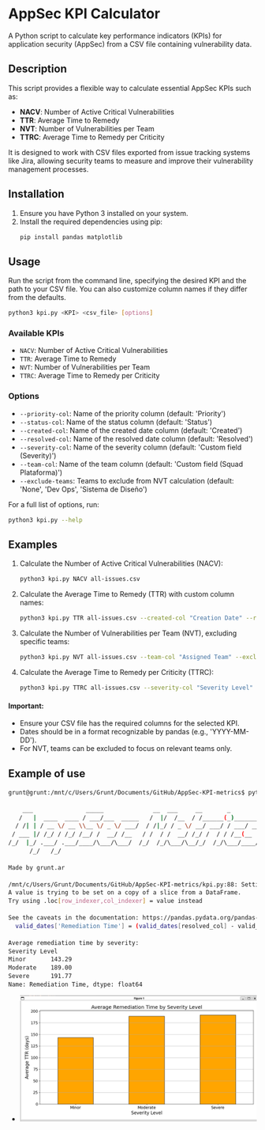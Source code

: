 # AppSec KPI Calculator

A Python script to calculate key performance indicators (KPIs) for application security (AppSec) from a CSV file containing vulnerability data.

## Description

This script provides a flexible way to calculate essential AppSec KPIs such as:
- **NACV**: Number of Active Critical Vulnerabilities
- **TTR**: Average Time to Remedy
- **NVT**: Number of Vulnerabilities per Team
- **TTRC**: Average Time to Remedy per Criticity

It is designed to work with CSV files exported from issue tracking systems like Jira, allowing security teams to measure and improve their vulnerability management processes.

## Installation

1. Ensure you have Python 3 installed on your system.
2. Install the required dependencies using pip:
   ```bash
   pip install pandas matplotlib
   ```

## Usage

Run the script from the command line, specifying the desired KPI and the path to your CSV file. You can also customize column names if they differ from the defaults.

```bash
python3 kpi.py <KPI> <csv_file> [options]
```

### Available KPIs
- `NACV`: Number of Active Critical Vulnerabilities
- `TTR`: Average Time to Remedy
- `NVT`: Number of Vulnerabilities per Team
- `TTRC`: Average Time to Remedy per Criticity

### Options
- `--priority-col`: Name of the priority column (default: 'Priority')
- `--status-col`: Name of the status column (default: 'Status')
- `--created-col`: Name of the created date column (default: 'Created')
- `--resolved-col`: Name of the resolved date column (default: 'Resolved')
- `--severity-col`: Name of the severity column (default: 'Custom field (Severity)')
- `--team-col`: Name of the team column (default: 'Custom field (Squad Plataforma)')
- `--exclude-teams`: Teams to exclude from NVT calculation (default: 'None', 'Dev Ops', 'Sistema de Diseño')

For a full list of options, run:
```bash
python3 kpi.py --help
```

## Examples

1. Calculate the Number of Active Critical Vulnerabilities (NACV):
   ```bash
   python3 kpi.py NACV all-issues.csv
   ```

2. Calculate the Average Time to Remedy (TTR) with custom column names:
   ```bash
   python3 kpi.py TTR all-issues.csv --created-col "Creation Date" --resolved-col "Resolution Date"
   ```

3. Calculate the Number of Vulnerabilities per Team (NVT), excluding specific teams:
   ```bash
   python3 kpi.py NVT all-issues.csv --team-col "Assigned Team" --exclude-teams "Team A" "Team B"
   ```

4. Calculate the Average Time to Remedy per Criticity (TTRC):
   ```bash
   python3 kpi.py TTRC all-issues.csv --severity-col "Severity Level"
   ```

#### Important:
- Ensure your CSV file has the required columns for the selected KPI.
- Dates should be in a format recognizable by pandas (e.g., 'YYYY-MM-DD').
- For NVT, teams can be excluded to focus on relevant teams only.

## Example of use

```bash
grunt@grunt:/mnt/c/Users/Grunt/Documents/GitHub/AppSec-KPI-metrics$ python3 kpi.py TTRC vulnerability_test_data.csv --created-col "Date Created" --resolved-col "Date Resolved" --severity-col "Severity Level"

    ___               _____              __  ___     __       _
   /   |  ____  ____ / ___/___  _____   /  |/  /__  / /______(_)_________
  / /| | / __ \/ __ \\__ \/ _ \/ ___/  / /|_/ / _ \/ __/ ___/ / ___/ ___/
 / ___ |/ /_/ / /_/ /__/ /  __/ /__   / /  / /  __/ /_/ /  / / /__(__  )
/_/  |_/ .___/ .___/____/\___/\___/  /_/  /_/\___/\__/_/  /_/\___/____/
      /_/   /_/

Made by grunt.ar

/mnt/c/Users/Grunt/Documents/GitHub/AppSec-KPI-metrics/kpi.py:88: SettingWithCopyWarning: 
A value is trying to be set on a copy of a slice from a DataFrame.
Try using .loc[row_indexer,col_indexer] = value instead

See the caveats in the documentation: https://pandas.pydata.org/pandas-docs/stable/user_guide/indexing.html#returning-a-view-versus-a-copy
  valid_dates['Remediation Time'] = (valid_dates[resolved_col] - valid_dates[created_col]).dt.days

Average remediation time by severity:
Severity Level
Minor       143.29
Moderate    189.00
Severe      191.77
Name: Remediation Time, dtype: float64

``` 

- ![alt text](image.png)